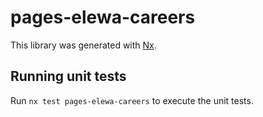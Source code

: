 # pages-elewa-careers

This library was generated with [Nx](https://nx.dev).

## Running unit tests

Run `nx test pages-elewa-careers` to execute the unit tests.

